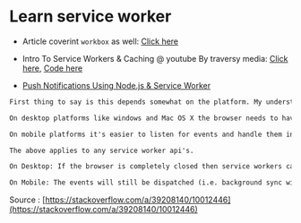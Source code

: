 # Learn service worker

- Article coverint `workbox` as well: [Click here](https://blog.bitsrc.io/using-service-workers-with-react-27a4c5e2d1a9)
- Intro To Service Workers & Caching @ youtube By traversy media: [Click here](https://www.youtube.com/watch?v=ksXwaWHCW6k), [Code here](https://github.com/sahilrajput03/simple_service_worker)

- [Push Notifications Using Node.js & Service Worker](https://www.youtube.com/watch?v=HlYFW2zaYQM)


```txt
First thing to say is this depends somewhat on the platform. My understanding of chrome is:

On desktop platforms like windows and Mac OS X the browser needs to have some background process running for a service worker to be able to run. On Mac OS X this is quite easy to detect as the browser can have no windows open but the browser still has the glowing dot beneath it.

On mobile platforms it's easier to listen for events and handle them in an efficient manner, so in these cases the platform can wake up the browser which will then handle any corresponding events.

The above applies to any service worker api's.

On Desktop: If the browser is completely closed then service workers can not run and will not dispatch any events (i.e. no push or background sync events)

On Mobile: The events will still be dispatched (i.e. background sync will trigger when the users device comes online and push will be received and cause a push event).
```

Source : [https://stackoverflow.com/a/39208140/10012446](https://stackoverflow.com/a/39208140/10012446)

